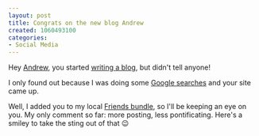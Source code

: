 ```yaml
--- 
layout: post
title: Congrats on the new blog Andrew
created: 1060493100
categories: 
- Social Media
---
```

Hey <a href="http://andrewjones.zerendipity.com" title="Andrew Jones Zerendipity Profile">Andrew</a>, you started <a title="Andrew Jones Blog" href="http://www.andrewnoeljones.com">writing a blog</a>, but didn't tell anyone!

I only found out because I was doing some <a href="http://www.google.com/search?hl=en&lr=&ie=UTF-8&oe=UTF-8&q=zerendipity&btnG=Google+Search">Google searches</a> and your site came up.

Well, I added you to my local <a href="http://www.bmannconsulting.com/import/bundle/29" title="Boris Mann Consulting - Friends Blog Bundle">Friends bundle</a>, so I'll be keeping an eye on you. My only comment so far: more posting, less pontificating. Here's a smiley to take the sting out of that :wink:
